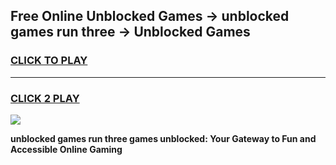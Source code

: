 
## Free Online Unblocked Games → unblocked games run three → Unblocked Games
<h3>
<a href="https://premium.freeplayer.one?title=unblocked_games_run_three&ref=21F">CLICK TO PLAY</a></h3>
<hr>

<h3>
<a href="https://premium.freeplayer.one?title=unblocked_games_run_three&ref=21F">CLICK 2 PLAY</a>
  
</h3>

<a href="https://premium.freeplayer.one?title=unblocked_games_run_three&ref=21F/"><img src="https://clearcache.store/games.png"></a>


**unblocked games run three games unblocked: Your Gateway to Fun and Accessible Online Gaming**
